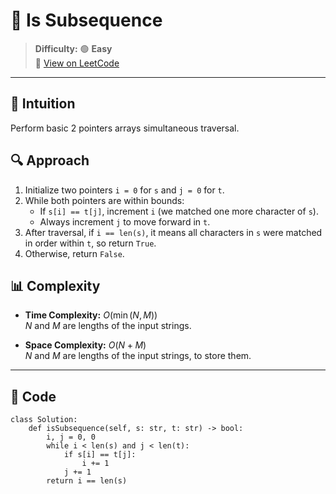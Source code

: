 
# 🧠 Is Subsequence

> **Difficulty:** 🟢 **Easy**\
> 📎 [View on LeetCode](https://leetcode.com/problems/is-subsequence/description/)

---

## 📝 Intuition

Perform basic 2 pointers arrays simultaneous traversal.

## 🔍 Approach

1. Initialize two pointers `i = 0` for `s` and `j = 0` for `t`.
2. While both pointers are within bounds:
   - If `s[i] == t[j]`, increment `i` (we matched one more character of `s`).
   - Always increment `j` to move forward in `t`.
3. After traversal, if `i == len(s)`, it means all characters in `s` were matched in order within `t`, so return `True`.
4. Otherwise, return `False`.

## 📊 Complexity

- **Time Complexity:** $O(\min(N, M))$  
$N$ and $M$ are lengths of the input strings.


- **Space Complexity:** $O(N + M)$  
$N$ and $M$ are lengths of the input strings, to store them.

---

## 🧩 Code

```python3 []
class Solution:
    def isSubsequence(self, s: str, t: str) -> bool:
        i, j = 0, 0
        while i < len(s) and j < len(t):
            if s[i] == t[j]:
                i += 1
            j += 1
        return i == len(s)
```

